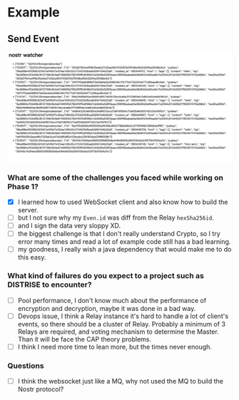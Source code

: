 # Example

## Send Event
![](../doc/session-1.png)

### What are some of the challenges you faced while working on Phase 1?
- [x] I learned how to used WebSocket client and also know how to build the server.
- [ ] but I not sure why my `Even.id` was diff from the Relay `hexSha256id`.
- [ ] and I sign the data very sloppy XD.
- [ ] the biggest challenge is that I don't really understand Crypto, so I try error many times and read a lot of 
  example code still has a bad learning.
- [ ] my goodness, I really wish a java dependency that would make me to do this easy.

### What kind of failures do you expect to a project such as DISTRISE to encounter?
- [ ] Pool performance, I don't know much about the performance of encryption and decryption, maybe it was done in a 
  bad way.
- [ ] Devops issue, I think a Relay instance it's hard to handle a lot of client's events, so there should be a 
  cluster of Relay. Probably a minimum of 3 Relays are required, and voting mechanism to determine the Master. Than 
  it will be face the CAP theory problems.
- [ ] I think I need more time to lean more, but the times never enough.

### Questions
- [ ] I think the websocket just like a MQ, why not used the MQ to build the Nostr protocol?